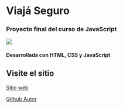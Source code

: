# Viajá Seguro

### Proyecto final del curso de JavaScript

![](https://res.cloudinary.com/diiphots8/image/upload/v1724194284/Captura_de_pantalla_2024-08-20_a_las_19.49.22_qyfthx.png)

#### Desarrollada con HTML, CSS y JavaScript

## Visite el sitio

[Sitio web](https://solprinzen-viajaseguro.netlify.app)

[Github Autor](https://github.com/solprinz)

#### 

